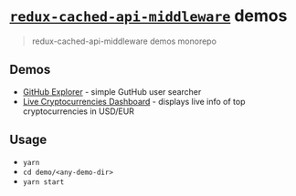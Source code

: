 # [`redux-cached-api-middleware`][RCAM] demos

> redux-cached-api-middleware demos monorepo

## Demos

- [GitHub Explorer](/demos/github-explorer) - simple GutHub
  user searcher
- [Live Cryptocurrencies Dashboard](/demos/crypto-dashboard) - displays live info
  of top cryptocurrencies in USD/EUR

## Usage

- `yarn`
- `cd demo/<any-demo-dir>`
- `yarn start`

[RCAM]:https://www.npmjs.com/package/redux-cached-api-middleware
